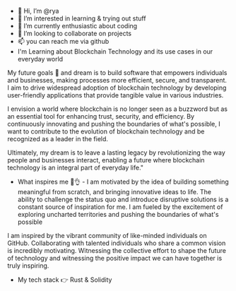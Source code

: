 - 👋 Hi, I’m @rya
- 👀 I’m interested in learning & trying out stuff
- 🌱 I’m currently enthusiastic about coding 
- 💞️ I’m looking to collaborate on projects
- 📫 you can reach me via github
- I'm Learning about Blockchain Technology and its use cases in our everyday world 


My future goals 🔮 and dream is to build software that empowers individuals and businesses, making processes more efficient, secure, and transparent. I aim to drive widespread adoption of blockchain technology by developing user-friendly applications that provide tangible value in various industries.

I envision a world where blockchain is no longer seen as a buzzword but as an essential tool for enhancing trust, security, and efficiency. By continuously innovating and pushing the boundaries of what's possible, I want to contribute to the evolution of blockchain technology and be recognized as a leader in the field.

Ultimately, my dream is to leave a lasting legacy by revolutionizing the way people and businesses interact, enabling a future where blockchain technology is an integral part of everyday life."


- What inspires me 🥳👌 - I am motivated by the idea of building something meaningful from scratch, and bringing innovative ideas to life. The ability to challenge the status quo and introduce disruptive solutions is a constant source of inspiration for me. I am fueled by the excitement of exploring uncharted territories and pushing the boundaries of what's possible

I am inspired by the vibrant community of like-minded individuals on GitHub. Collaborating with talented individuals who share a common vision is incredibly motivating. Witnessing the collective effort to shape the future of technology and witnessing the positive impact we can have together is truly inspiring.

- My tech stack 👉 Rust & Solidity 


